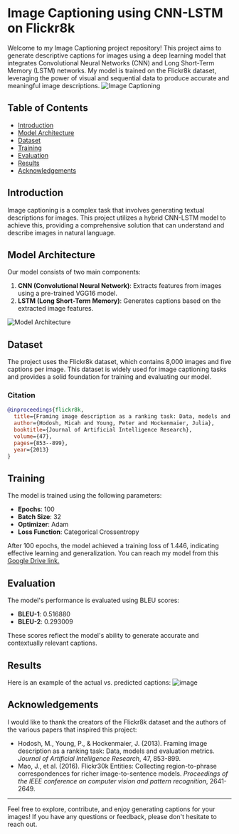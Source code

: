 # Image Captioning using CNN-LSTM on Flickr8k

Welcome to my Image Captioning project repository! This project aims to generate descriptive captions for images using a deep learning model that integrates Convolutional Neural Networks (CNN) and Long Short-Term Memory (LSTM) networks. My model is trained on the Flickr8k dataset, leveraging the power of visual and sequential data to produce accurate and meaningful image descriptions.
![Image Captioning](https://github.com/melikecolak/image-captioning/assets/73293751/12d0f6c3-dda4-4e8d-a353-195306033fce)

## Table of Contents

- [Introduction](#introduction)
- [Model Architecture](#model-architecture)
- [Dataset](#dataset)
- [Training](#training)
- [Evaluation](#evaluation)
- [Results](#results)
- [Acknowledgements](#acknowledgements)

## Introduction

Image captioning is a complex task that involves generating textual descriptions for images. This project utilizes a hybrid CNN-LSTM model to achieve this, providing a comprehensive solution that can understand and describe images in natural language.

## Model Architecture

Our model consists of two main components:

1. **CNN (Convolutional Neural Network)**: Extracts features from images using a pre-trained VGG16 model.
2. **LSTM (Long Short-Term Memory)**: Generates captions based on the extracted image features.

![Model Architecture](https://github.com/melikecolak/image-captioning/assets/73293751/c6126250-2715-4382-a420-e0922ee8fb53)

## Dataset

The project uses the Flickr8k dataset, which contains 8,000 images and five captions per image. This dataset is widely used for image captioning tasks and provides a solid foundation for training and evaluating our model.

### Citation

```bibtex
@inproceedings{flickr8k,
  title={Framing image description as a ranking task: Data, models and evaluation metrics},
  author={Hodosh, Micah and Young, Peter and Hockenmaier, Julia},
  booktitle={Journal of Artificial Intelligence Research},
  volume={47},
  pages={853--899},
  year={2013}
}
```

## Training

The model is trained using the following parameters:

- **Epochs**: 100
- **Batch Size**: 32
- **Optimizer**: Adam
- **Loss Function**: Categorical Crossentropy

After 100 epochs, the model achieved a training loss of 1.446, indicating effective learning and generalization. You can reach my model from this [Google Drive link.](https://drive.google.com/drive/folders/1FSA1l002UIyRIqFqR18G8Opmpd9I21B_?usp=sharing)


## Evaluation

The model's performance is evaluated using BLEU scores:

- **BLEU-1**: 0.516880
- **BLEU-2**: 0.293009

These scores reflect the model's ability to generate accurate and contextually relevant captions.

## Results

Here is an example of the actual vs. predicted captions:
![image](https://github.com/melikecolak/image-captioning/assets/73293751/6618d4bf-f390-458b-98f9-a302a23086ea)

## Acknowledgements

I would like to thank the creators of the Flickr8k dataset and the authors of the various papers that inspired this project:

- Hodosh, M., Young, P., & Hockenmaier, J. (2013). Framing image description as a ranking task: Data, models and evaluation metrics. *Journal of Artificial Intelligence Research*, 47, 853-899.
- Mao, J., et al. (2016). Flickr30k Entities: Collecting region-to-phrase correspondences for richer image-to-sentence models. *Proceedings of the IEEE conference on computer vision and pattern recognition*, 2641-2649.

---

Feel free to explore, contribute, and enjoy generating captions for your images! If you have any questions or feedback, please don't hesitate to reach out.
